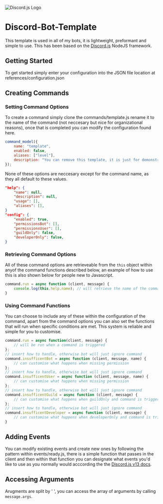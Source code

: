 ![Discord.js Logo](https://cdn.macstudio.pro/uploads/discord.js.svg)
# Discord-Bot-Template
This template is used in all of my bots, it is lightweight, preformant and simple to use. This has been based on the [Discord.js](https://discord.js.org) NodeJS framework.

## Getting Started
To get started simply enter your configuration into the JSON file location at references/configuration.json

## Creating Commands
### Setting Command Options
To create a command simply clone the commands/template.js rename it to the name of the command (not neccesary but nice for organizational reasons), once that is completed you can modify the configuration found here.
```javascript
command_model({
    name: "template",
    enabled: false,
    aliases: ["level"],
    description: "You can remove this template, it is just for demonstration purposes",
});
```
None of these options are neccesary except for the command name, as they all default to these values.
```json
"help": {
    "name": null,
    "description": null,
    "usage": [],
    "aliases": [],
}
"config": {
    "enabled": true,
    "permissionsBot": [],
    "permissionsUser": [],
    "guildOnly": false,
    "developerOnly": false,
}
```
### Retrieving Command Options
All of these command options are retrieveable from the `this` object within anyof the command functions described below, an example of how to use this is also shown below for people new to Javascript.
```javascript
command.run = async function (client, message) {
    console.log(this.help.name); // will retrieve the name of the command from the command options.
}
```
### Using Command Functions
You can choose to include any of these within the configuration of the command, apart from the command options you can also set the functions that will run when specific conditions are met. This system is reliable and simple for you to customise.
```javascript
command.run = async function(client, message) {
    // will be run when a command is triggered
};
// insert how to handle, otherwise bot will just ignore command
command.insufficentBot = async function (client, message, name) {
    // can customise what happens when missing permission
};
// insert how to handle, otherwise bot will just ignore command
command.insufficentUser = async function (client, message, name) {
    // can customise what happens when missing permission
};
// insert how to handle, otherwise bot will just ignore command
command.insufficentGuild = async function (client, message) {
    // can customise what happens when guildOnly and command is triggered not in a guild
};
// insert how to handle, otherwise bot will just ignore command
command.insufficentDeveloper = async function (client, message) {
    // can customise what happens when developerOnly and command is triggered but user is not developer
}
```
## Adding Events
You can modify existing events and create new ones by following the pattern within events/ready.js, there is a simple function that passes in the client and then within that function you can designate what events you'd like to use as you normally would acccording the the [Discord.js v13 docs](https://discord.js.org).
## Accessing Arguments
Arugments are split by ' ', you can access the array of arguments by calling `message.args`.